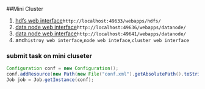 ##Mini Cluster

1. [hdfs web interface](http://localhost:49633/webapps/hdfs/)`http://localhost:49633/webapps/hdfs/`
2. [data node web interface](http://localhost:49636/webapps/datanode/)`http://localhost:49636/webapps/datanode/`
3. [data node web interface](http://localhost:49641/webapps/datanode/)`http://localhost:49641/webapps/datanode/`
4. and`histroy web interface`,`node web inteface`,`cluster web interface`

### submit task on mini cluseter

```java
Configuration conf = new Configuration();
conf.addResource(new Path(new File("conf.xml").getAbsolutePath().toString()));
Job job = Job.getInstance(conf);
```
